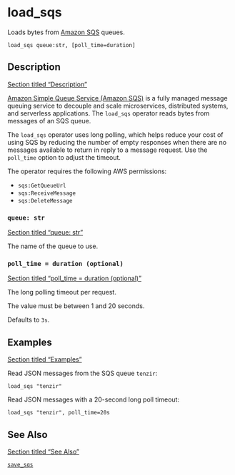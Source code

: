 # load_sqs

Loads bytes from [Amazon SQS](https://docs.aws.amazon.com/sqs/) queues.

```tql
load_sqs queue:str, [poll_time=duration]
```

## Description

[Section titled “Description”](#description)

[Amazon Simple Queue Service (Amazon SQS)](https://docs.aws.amazon.com/sqs/) is a fully managed message queuing service to decouple and scale microservices, distributed systems, and serverless applications. The `load_sqs` operator reads bytes from messages of an SQS queue.

The `load_sqs` operator uses long polling, which helps reduce your cost of using SQS by reducing the number of empty responses when there are no messages available to return in reply to a message request. Use the `poll_time` option to adjust the timeout.

The operator requires the following AWS permissions:

* `sqs:GetQueueUrl`
* `sqs:ReceiveMessage`
* `sqs:DeleteMessage`

### `queue: str`

[Section titled “queue: str”](#queue-str)

The name of the queue to use.

### `poll_time = duration (optional)`

[Section titled “poll\_time = duration (optional)”](#poll_time--duration-optional)

The long polling timeout per request.

The value must be between 1 and 20 seconds.

Defaults to `3s`.

## Examples

[Section titled “Examples”](#examples)

Read JSON messages from the SQS queue `tenzir`:

```tql
load_sqs "tenzir"
```

Read JSON messages with a 20-second long poll timeout:

```tql
load_sqs "tenzir", poll_time=20s
```

## See Also

[Section titled “See Also”](#see-also)

[`save_sqs`](/reference/operators/save_sqs)